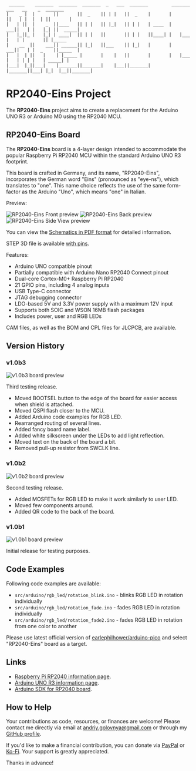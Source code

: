 ```
 ______    _______  _______  _______  _   ___  _______         _______  ___   __    _  _______ 
|    _ |  |       ||       ||  _    || | |   ||  _    |       |       ||   | |  |  | ||       |
|   | ||  |    _  ||____   || | |   || |_|   || | |   | ____  |    ___||   | |   |_| ||  _____|
|   |_||_ |   |_| | ____|  || | |   ||       || | |   ||____| |   |___ |   | |       || |_____ 
|    __  ||    ___|| ______|| |_|   ||___    || |_|   |       |    ___||   | |  _    ||_____  |
|   |  | ||   |    | |_____ |       |    |   ||       |       |   |___ |   | | | |   | _____| |
|___|  |_||___|    |_______||_______|    |___||_______|       |_______||___| |_|  |__||_______|
```

# RP2040-Eins Project

The **RP2040-Eins** project aims to create a replacement for the Arduino UNO R3 or Arduino M0 using the RP2040 MCU.

## RP2040-Eins Board

The **RP2040-Eins** board is a 4-layer design intended to accommodate the popular Raspberry Pi RP2040 MCU within the standard Arduino UNO R3 footprint.

This board is crafted in Germany, and its name, "RP2040-Eins", incorporates the German word "Eins" (pronounced as "eye-ns"), which translates to "one". This name choice reflects the use of the same form-factor as the Arduino "Uno", which means "one" in Italian.

Preview:

![RP2040-Eins Front preview](img/Front.png)
![RP2040-Eins Back preview](img/Back.png)
![RP2040-Eins Side View preview](img/SideView.png)

You can view the [Schematics in PDF format](doc/RP2040-Eins.pdf) for detailed information.

STEP 3D file is available [with pins](doc/RP2040-Eins.step).

Features:

- Arduino UNO compatible pinout
- Partially compatible with Arduino Nano RP2040 Connect pinout
- Dual-core Cortex-M0+ Raspberry Pi RP2040
- 21 GPIO pins, including 4 analog inputs
- USB Type-C connector
- JTAG debugging connector
- LDO-based 5V and 3.3V power supply with a maximum 12V input
- Supports both SOIC and WSON 16MB flash packages
- Includes power, user and RGB LEDs

CAM files, as well as the BOM and CPL files for JLCPCB, are available.

## Version History

### v1.0b3

![v1.0b3 board preview](img/v1.0b3.png)

Third testing release.

- Moved BOOTSEL button to the edge of the board for easier access when shield is attached.
- Moved QSPI flash closer to the MCU.
- Added Arduino code examples for RGB LED.
- Rearranged routing of several lines.
- Added fancy board name label.
- Added white silkscreen under the LEDs to add light reflection.
- Moved text on the back of the board a bit.
- Removed pull-up resistor from SWCLK line.

### v1.0b2

![v1.0b2 board preview](img/v1.0b2.png)

Second testing release.

- Added MOSFETs for RGB LED to make it work similarly to user LED.
- Moved few components around.
- Added QR code to the back of the board.

### v1.0b1

![v1.0b1 board preview](img/v1.0b1.png)

Initial release for testing purposes.

## Code Examples

Following code examples are available:

- ``src/arduino/rgb_led/rotation_blink.ino`` - blinks RGB LED in rotation individually
- ``src/arduino/rgb_led/rotation_fade.ino`` - fades RGB LED in rotation individually
- ``src/arduino/rgb_led/rotation_fade2.ino`` - fades RGB LED in rotation from one color to another

Please use latest official version of [earlephilhower/arduino-pico](https://github.com/earlephilhower/arduino-pico) and select "RP2040-Eins" board as a target.

## Links

- [Raspberry Pi RP2040 information page](https://www.raspberrypi.com/documentation/microcontrollers/rp2040.html).
- [Arduino UNO R3 information page](https://docs.arduino.cc/retired/boards/arduino-uno-rev3-with-long-pins).
- [Arduino SDK for RP2040 board](https://github.com/earlephilhower/arduino-pico).

## How to Help

Your contributions as code, resources, or finances are welcome! Please contact me directly via email at andriy.golovnya@gmail.com or through my [GitHub profile](https://github.com/red-scorp).

If you'd like to make a financial contribution, you can donate via [PayPal](http://paypal.me/redscorp) or [Ko-Fi](http://ko-fi.com/redscorp). Your support is greatly appreciated.

Thanks in advance!